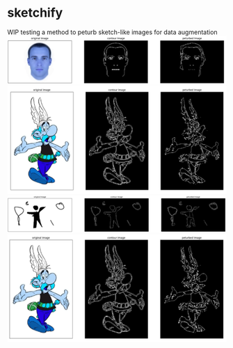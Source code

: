 # sketchify
WIP testing a method to peturb sketch-like images for data augmentation
![A](res1.PNG)
![B](res2.PNG)
![A](res3.PNG)
![B](res4.PNG)
